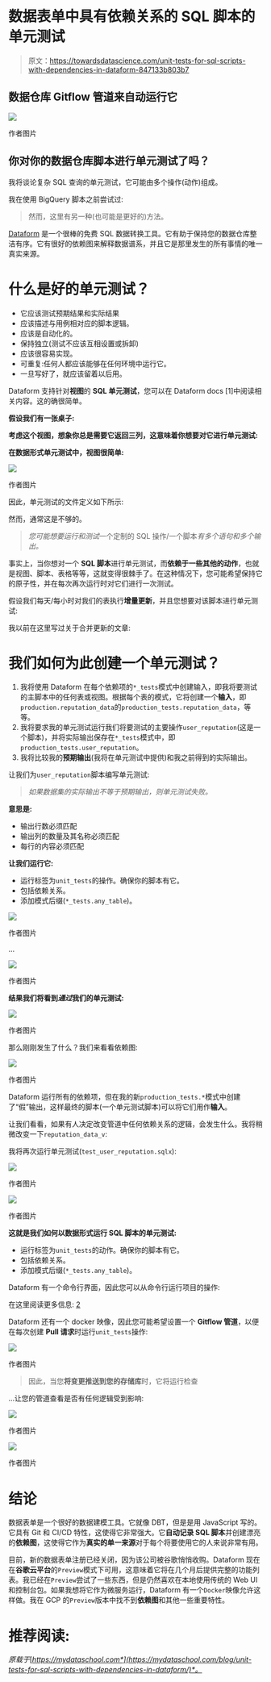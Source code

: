 # 数据表单中具有依赖关系的 SQL 脚本的单元测试

> 原文：<https://towardsdatascience.com/unit-tests-for-sql-scripts-with-dependencies-in-dataform-847133b803b7>

## 数据仓库 Gitflow 管道来自动运行它

![](img/760ee88bc58a7c71d95feb8ce9fceba9.png)

作者图片

## 你对你的数据仓库脚本进行单元测试了吗？

我将谈论复杂 SQL 查询的单元测试，它可能由多个操作(动作)组成。

我在使用 BigQuery 脚本之前尝试过:

[](/sql-unit-testing-in-bigquery-here-is-a-tutorial-64fc7a6b377)  

> 然而，这里有另一种(也可能是更好的)方法。

[Dataform](https://dataform.co/) 是一个很棒的免费 SQL 数据转换工具。它有助于保持您的数据仓库整洁有序。它有很好的依赖图来解释数据谱系，并且它是那里发生的所有事情的唯一真实来源。

# 什么是好的单元测试？

*   它应该测试预期结果和实际结果
*   应该描述与用例相对应的脚本逻辑。
*   应该是自动化的。
*   保持独立(测试不应该互相设置或拆卸)
*   应该很容易实现。
*   可重复:任何人都应该能够在任何环境中运行它。
*   一旦写好了，就应该留着以后用。

Dataform 支持针对**视图**的 **SQL 单元测试**，您可以在 Dataform docs [1]中阅读相关内容。这的确很简单。

**假设我们有一张桌子:**

**考虑这个视图，想象你总是需要它返回三列，这意味着你想要对它进行单元测试:**

**在数据形式单元测试中，视图很简单:**

![](img/e0096ca368657c3c1378a4924ba08ebc.png)

作者图片

因此，单元测试的文件定义如下所示:

然而，通常这是不够的。

> *您可能想要运行和测试*一个定制的 SQL 操作/一个脚本*有多个语句和多个输出。*

事实上，当你想对一个 **SQL 脚本**进行单元测试，而**依赖于一些其他的动作**，也就是视图、脚本、表格等等，这就变得很棘手了。在这种情况下，您可能希望保持它的原子性，并在每次再次运行时对它们进行一次测试。

假设我们每天/每小时对我们的表执行**增量更新**，并且您想要对该脚本进行单元测试:

我以前在这里写过关于合并更新的文章:

[](/advanced-sql-techniques-for-beginners-211851a28488)  

# 我们如何为此创建一个单元测试？

1.  我将使用 Dataform 在每个依赖项的`*_tests`模式中创建输入，即我将要测试的主脚本中的任何表或视图。根据每个表的模式，它将创建一个**输入**，即`production.reputation_data`的`production_tests.reputation_data`，等等。
2.  我将要求我的单元测试运行我们将要测试的主要操作`user_reputation`(这是一个脚本)，并将实际输出保存在`*_tests`模式中，即`production_tests.user_reputation`。
3.  我将比较我的**预期输出**(我将在单元测试中提供)和我之前得到的实际输出。

让我们为`user_reputation`脚本编写单元测试:

> *如果数据集的实际输出不等于预期输出，则单元测试失败。*

**意思是:**

*   输出行数必须匹配
*   输出列的数量及其名称必须匹配
*   每行的内容必须匹配

**让我们运行它:**

*   运行标签为`unit_tests`的操作。确保你的脚本有它。
*   包括依赖关系。
*   添加模式后缀(`*_tests.any_table`)。

![](img/c1501cc2760664488d1b03e343929ea8.png)

作者图片

…

![](img/e58b4d5b46e3330f4622936bc56bf6a6.png)

作者图片

**结果我们将看到*通过*我们的单元测试:**

![](img/9e38e244e56531157fd829eef5b4998f.png)

作者图片

那么刚刚发生了什么？我们来看看依赖图:

![](img/1c1fd92a5bc337da402756065342c721.png)

作者图片

Dataform 运行所有的依赖项，但在我的新`production_tests.*`模式中创建了“假”输出，这样最终的脚本(一个单元测试脚本)可以将它们用作**输入**。

让我们看看，如果有人决定改变管道中任何依赖关系的逻辑，会发生什么。我将稍微改变一下`reputation_data_v`:

我将再次运行单元测试(`test_user_reputation.sqlx`):

![](img/c9c3bc8ee808cb1ebf7b7470c5dda0bf.png)

作者图片

![](img/da825be77210b84b1fb42c5ddf9df795.png)

作者图片

**这就是我们如何以数据形式运行 SQL 脚本的单元测试:**

*   运行标签为`unit_tests`的动作。确保你的脚本有它。
*   包括依赖关系。
*   添加模式后缀(`*_tests.any_table`)。

Dataform 有一个命令行界面，因此您可以从命令行运行项目的操作:

在这里阅读更多信息: [2](https://docs.dataform.co/dataform-cli)

Dataform 还有一个 docker 映像，因此您可能希望设置一个 **Gitflow 管道**，以便在每次创建 **Pull 请求**时运行`unit_tests`操作:

![](img/a4d5e5b9d90ff40dc219d476e6d7a005.png)

作者图片

> 因此，当您**将变更推送到您的存储库**时，它将运行检查

…让您的管道查看是否有任何逻辑受到影响:

![](img/9bdfa5fd8e9a42610dc34c0885978950.png)

作者图片

![](img/266983dcb8302e97fffc1d868eff7934.png)

作者图片

# 结论

数据表单是一个很好的数据建模工具。它就像 DBT，但是是用 JavaScript 写的。它具有 Git 和 CI/CD 特性，这使得它非常强大。它**自动记录 SQL 脚本**并创建漂亮的**依赖图**，这使得它作为**真实的单一来源**对于每个将要使用它的人来说非常有用。

目前，新的数据表单注册已经关闭，因为该公司被谷歌悄悄收购。Dataform 现在在**谷歌云平台**的`Preview`模式下可用，这意味着它将在几个月后提供完整的功能列表。我已经在`Preview`尝试了一些东西，但是仍然喜欢在本地使用传统的 Web UI 和控制台包。如果我想将它作为微服务运行，Dataform 有一个`Docker`映像允许这样做。我在 GCP 的`Preview`版本中找不到**依赖图**和其他一些重要特性。

# 推荐阅读:

[](https://cloud.google.com/dataform)  [](/sql-unit-testing-in-bigquery-here-is-a-tutorial-64fc7a6b377)  [](/advanced-sql-techniques-for-beginners-211851a28488)    

*原载于*[*https://mydataschool.com*](https://mydataschool.com/blog/unit-tests-for-sql-scripts-with-dependencies-in-dataform/)*。*